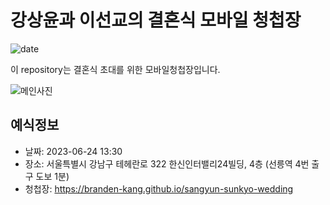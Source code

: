 # 강상윤과 이선교의 결혼식 모바일 청첩장
![date](https://img.shields.io/date/1642253400.svg?style=for-the-badge)

이 repository는 결혼식 초대를 위한 모바일청첩장입니다. 

![메인사진](https://github.com/sangyun-sunkyo-wedding/docs/images/main-background.jpg)

## 예식정보

* 날짜: 2023-06-24 13:30
* 장소: 서울특별시 강남구 테헤란로 322 한신인터밸리24빌딩, 4층 (선릉역 4번 출구 도보 1분)
* 청첩장: https://branden-kang.github.io/sangyun-sunkyo-wedding

